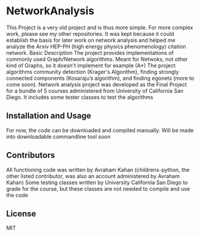 # NetworkAnalysis 
This Project is a very old project and is thus more simple. For more complex work, please see my other repositories. It was kept because it could establish the basis for later work on network analysis and helped me analyze the Arxiv HEP-PH (high energy physics phenomenology) citation network.
Basic Description
The project provides implementations of commonly used Graph/Network algorithms. Meant for Netwoks, not other kind of Graphs, so it doesn't implement for example (A*)
The project algorithms community detection (Krager's Algorithm), finding strongly connected components (Kosaraju’s algorithm), and finding egonets (more to come soon). 
Network analysis project was developed as the Final Project for a bundle of 5 courses administered from University of California San Diego. 
It includes some tester classes to test the algorithms

## Installation and Usage
For now, the code can be downloaded and compiled manually. Will be made into downloadable commandline tool soon

## Contributors
All functioning code was written by Avraham Kahan (childrens-python, the other listed contributor, was also an account administered by Avraham Kahan)
Some testing classes written by University California San Diego to grade for the course, but these classes are not needed to compile and use the code

## License 
MIT
